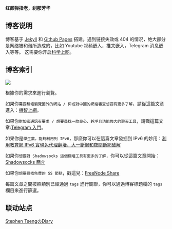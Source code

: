 **红颜弹指老，刹那芳华**

## 博客说明

博客基于 [Jekyll](//jekyllrb.com/) 和 [Github Pages](//pages.github.com/) 搭建。遇到链接失效或 404 的情况，绝大部分是网络被和谐所造成的，比如 Youtube 视频嵌入，推文嵌入，Telegram 消息嵌入等等。 这需要你开启[科学上网](/科学上网)。

## 博客索引

![](https://telegra.ph/file/aed1cb9fb216b130ef432.jpg)

根據你的需求來進行瀏覽。

如果你`需要翻墻瀏覽國外的網站 / 抑或對中國的網絡審查想要有更多了解`，請從這篇文章進入：[機智上網](/surf-the-real)。

如果你`對加密通訊有要求 / 想要尋找一款良心、幹凈且功能強大的聊天工具`，請戳這篇文章:[Telegram 入門](/Telegram)。

如果你是`學生黨，能夠利用到 IPv6`，那麽你可以在這篇文章發掘到 IPv6 的妙用：[利用教育網 IPv6 實現免代理翻墻、大一斷網和夜間斷網破解](/IPV6-edu)

如果你`想要對 Shadowsocks 這個翻墻工具有更多的了解`，你可以從這篇文章開始：[Shadowsocks 簡介](/ss-intro)

如果你`想要尋找免費的 SS 節點`，戳這兒：[FreeNode Share](/Free-node-share)

每篇文章之間按照類別已經通過 `tags` 進行關聯，你可以通過博客標題欄的 `tags` 欄目來進行篩選。

## 联动站点

[Stephen TsengのDiary](//www.ynewtime.com)